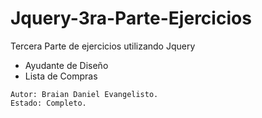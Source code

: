 # Jquery-3ra-Parte-Ejercicios
Tercera Parte de ejercicios utilizando Jquery

* Ayudante de Diseño
* Lista de Compras

```
Autor: Braian Daniel Evangelisto.
Estado: Completo.

```
